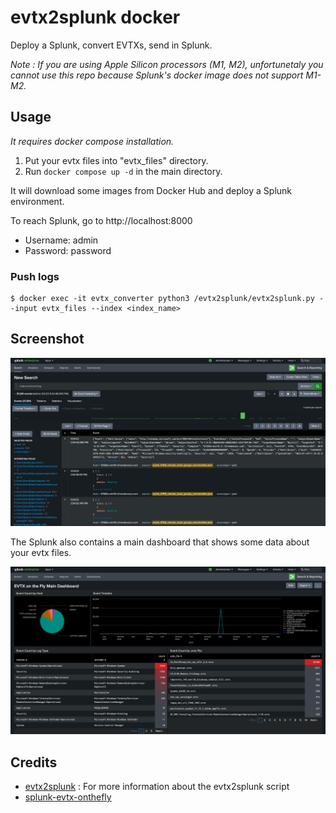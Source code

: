 # evtx2splunk docker

Deploy a Splunk, convert EVTXs, send in Splunk.

*Note : If you are using Apple Silicon processors (M1, M2), unfortunetaly you cannot use this repo because Splunk's docker image does not support M1-M2.*

## Usage

*It requires docker compose installation.*

1. Put your evtx files into "evtx_files" directory.
2. Run `docker compose up -d` in the main directory.

It will download some images from Docker Hub and deploy a Splunk environment.

To reach Splunk, go to http://localhost:8000

- Username: admin
- Password: password

### Push logs

```shell
$ docker exec -it evtx_converter python3 /evtx2splunk/evtx2splunk.py --input evtx_files --index <index_name>
```

## Screenshot

![Windows logs](./images/logs.png)

The Splunk also contains a main dashboard that shows some data about your evtx files.

![Splunk EVTX Dashboard](./images/dashboard.png)

## Credits

- [evtx2splunk](https://github.com/whikernel/evtx2splunk) : For more information about the evtx2splunk script
- [splunk-evtx-onthefly](https://github.com/krdmnbrk/splunk-evtx-onthefly)
